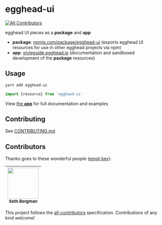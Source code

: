 # egghead-ui
[![All Contributors](https://img.shields.io/badge/all_contributors-1-orange.svg?style=flat-square)](#contributors)

egghead UI pieces as a **package** and **app**
- **package**: [npmjs.com/package/egghead-ui](https://npmjs.com/package/egghead-ui) (exports egghead UI resources for use in other egghead projects via npm)
- **app**: [styleguide.egghead.io](https://styleguide.egghead.io) (documentation and sandboxed development of the **package** resources)

## Usage

```sh
yarn add egghead-ui
```

```JavaScript
import {resource} from 'egghead-ui'
```

View [the **app**](https://styleguide.egghead.io) for full documentation and examples

## Contributing

See [CONTRIBUTING.md](CONTRIBUTING.md)

## Contributors

Thanks goes to these wonderful people ([emoji key](https://github.com/kentcdodds/all-contributors#emoji-key)):

<!-- ALL-CONTRIBUTORS-LIST:START - Do not remove or modify this section -->
| [<img src="https://avatars3.githubusercontent.com/u/8031689?v=4" width="100px;"/><br /><sub>Seth Bergman</sub>](https://sethbergman.com)<br /> |
| :---: |
<!-- ALL-CONTRIBUTORS-LIST:END -->

This project follows the [all-contributors](https://github.com/kentcdodds/all-contributors) specification. Contributions of any kind welcome!

